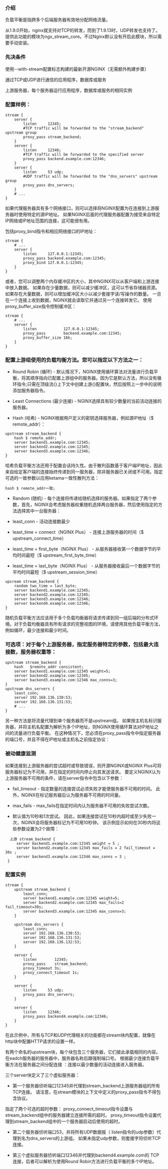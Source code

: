 ### 介绍

负载平衡是指跨多个后端服务器有效地分配网络流量。

从1.9.0开始，nginx就支持对TCP的转发，而到了1.9.13时，UDP转发也支持了。提供此功能的模块为ngx_stream_core。不过Nginx默认没有开启此模块，所以需要手动安装。

### 先决条件

使用--with-stream配置标志构建的最新开源NGINX（无需额外构建步骤）

通过TCP或UDP进行通信的应用程序，数据库或服务

上游服务器，每个服务器运行应用程序，数据库或服务的相同实例

### 配置样例：
```
stream {
    server {
        listen     12345;
        #TCP traffic will be forwarded to the "stream_backend" upstream group
        proxy_pass stream_backend;
    }
    server {
        listen     12346;
        #TCP traffic will be forwarded to the specified server
        proxy_pass backend.example.com:12346;
    }
    server {
        listen     53 udp;
        #UDP traffic will be forwarded to the "dns_servers" upstream group
        proxy_pass dns_servers;
    }
    # ...
}
```

如果代理服务器具有多个网络接口，则可以选择将NGINX配置为在连接到上游服务器时使用特定的源IP地址。 如果NGINX后面的代理服务器配置为接受来自特定IP网络或IP地址范围的连接，这可能很有用。

包括proxy_bind指令和相应网络接口的IP地址：
```
stream {
    # ...
    server {
        listen     127.0.0.1:12345;
        proxy_pass backend.example.com:12345;
        proxy_bind 127.0.0.1:12345;
    }
}
```

或者，您可以调整两个内存缓冲区的大小，其中NGINX可以从客户端和上游连接中放入数据。 如果存在少量数据，则可以减少缓冲区，这可以节省存储器资源。 如果存在大量数据，则可以增加缓冲区大小以减少套接字读/写操作的数量。 一旦在一个连接上收到数据，NGINX就会读取它并通过另一个连接转发它。 使用proxy_buffer_size指令控制缓冲区：
```
stream {
    # ...
    server {
        listen            127.0.0.1:12345;
        proxy_pass        backend.example.com:12345;
        proxy_buffer_size 16k;
    }
}
```

### 配置上游组使用的负载均衡方法。您可以指定以下方法之一：

* Round Robin (循环) - 默认情况下，NGINX使用循环算法对流量进行负载平衡，将其顺序指向已配置上游组中的服务器。因为它是默认方法，所以没有循环指令;只需在顶级流{}上下文中创建上游{}配置块，然后按照上一步中的说明添加服务器指令。

* Least Connections (最少连接) - NGINX选择具有较少数量的当前活动连接的服务器。

* Hash (哈希) - NGINX根据用户定义的密钥选择服务器，例如源IP地址（$ remote_addr）：
```
upstream stream_backend {
    hash $ remote_addr;
    server backend1.example.com:12345;
    server backend2.example.com:12345;
    server backend3.example.com:12346;
}
```
哈希负载平衡方法还用于配置会话持久性。由于散列函数基于客户端IP地址，因此来自给定客户端的连接始终传递到同一服务器，除非服务器已关闭或不可用。指定可选的一致参数以应用ketama一致性散列方法：
```
hash $ remote_addr一致;
```

* Random (随机) - 每个连接将传递给随机选择的服务器。如果指定了两个参数，首先，NGINX会考虑服务器权重随机选择两台服务器，然后使用指定的方法选择其中一台服务器：

* least_conn - 活动连接数最少
* least_time = connect（NGINX Plus） - 连接上游服务器的时间（$ upstream_connect_time）
* least_time = first_byte（NGINX Plus） - 从服务器接收第一个数据字节的平均时间最短（$ upstream_first_byte_time）
* least_time = last_byte（NGINX Plus） - 从服务器接收最后一个数据字节的平均时间最短（$ upstream_session_time）
```
upsream stream_backend {
    random two_time = last_byte;
    server backend1.example.com:12345;
    server backend2.example.com:12345;
    server backend3.example.com:12346;
    server backend4.example.com:12346;
}
```

随机负载平衡方法应该用于多个负载均衡器将请求传递到同一组后端的分布式环境。对于负载均衡器具有所有请求的完整视图的环境，请使用其他负载平衡方法，例如循环，最少连接和最少时间。

### 可选项：对于每个上游服务器，指定服务器特定的参数，包括最大连接数，服务器权重等：
```
upstream stream_backend {
    hash   $remote_addr consistent;
    server backend1.example.com:12345 weight=5;
    server backend2.example.com:12345;
    server backend3.example.com:12346 max_conns=3;
}
upstream dns_servers {
    least_conn;
    server 192.168.136.130:53;
    server 192.168.136.131:53;
    # ...
}
```

另一种方法是将流量代理到单个服务器而不是upstream组。 如果按主机名标识服务器，并将主机名配置为解析为多个IP地址，则NGINX使用循环算法对IP地址之间的流量进行负载平衡。 在这种情况下，您必须在proxy_pass指令中指定服务器的端口号，并且不得在IP地址或主机名之前指定协议：


### 被动健康监测

如果连接到上游服务器的尝试超时或导致错误，则开源NGINX或NGINX Plus可将服务器标记为不可用，并在指定的时间内停止向其发送请求。 要定义NGINX认为上游服务器不可用的条件，请在server指令中包含以下参数：

* fail_timeout - 指定数量的连接尝试必须失败才能使服务器不可用的时间。 此外，NGINX在标记服务器后认为服务器不可用的时间量。

* max_fails - max_fails在指定时间内认为服务器不可用的失败尝试次数。

* 默认值为10秒和1次尝试。 因此，如果连接尝试在10秒内超时或至少失败一次，NGINX会将服务器标记为不可用10秒钟。 该示例显示如何在30秒内将这些参数设置为2个故障：

```
  上游 stream_backend {
     server backend1.example.com:12345 weight = 5 ;
     server backend2.example.com:12345 max_fails = 2 fail_timeout = 30s ;
     server backend3.example.com:12346 max_conns = 3 ;
 }
```

### 配置实例
```
stream {
    upstream stream_backend {
        least_conn;
        server backend1.example.com:12345 weight=5;
        server backend2.example.com:12345 max_fails=2 fail_timeout=30s;
        server backend3.example.com:12345 max_conns=3;
    }
    
    upstream dns_servers {
        least_conn;
        server 192.168.136.130:53;
        server 192.168.136.131:53;
        server 192.168.136.132:53;
    }
    
    server {
        listen        12345;
        proxy_pass    stream_backend;
        proxy_timeout 3s;
        proxy_connect_timeout 1s;
    }
    
    server {
        listen     53 udp;
        proxy_pass dns_servers;
    }
    
    server {
        listen     12346;
        proxy_pass backend4.example.com:12346;
    }
}
```
在此示例中，所有与TCP和UDP代理相关的功能都在stream块内配置，就像在http块中配置HTTP请求的设置一样。

有两个命名的upstream块，每个块包含三个服务器，它们彼此承载相同的内容。 在eadch服务器的服务器中，服务器名称后跟强制端口号。 根据最少连接负载平衡方法在服务器之间分配连接 ：连接以最少数量的活动连接进入服务器。

三个server块定义了三个虚拟服务器：

* 第一个服务器侦听端口12345并代理到stream_backend上游服务器组的所有TCP连接。 请注意，在stream模块的上下文中定义的proxy_pass指令不得包含协议。

指定了两个可选的超时参数： proxy_connect_timeout指令设置与stream_backend组中的服务器建立连接所需的超时。 proxy_timeout指令设置代理到stream_backend组中的一个服务器启动后使用的超时。

* 第二个服务器侦听端口53，并将所有UDP数据报（ listen指令的udp参数）代理到名为dns_servers的上游组。 如果未指定udp参数，则套接字将侦听TCP连接。

* 第三个虚拟服务器侦听端口12346并代理到backend4.example.com的 TCP连接，后者可以解析为使用Round Robin方法进行负载平衡的多个IP地址。



